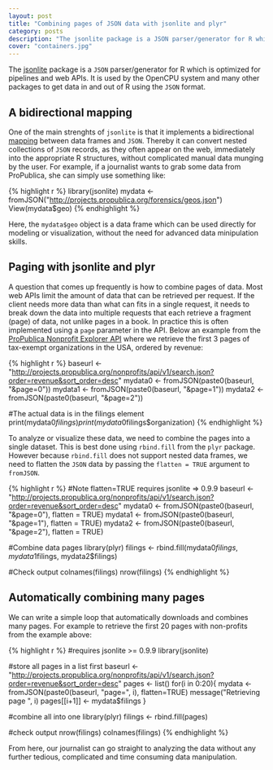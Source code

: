 ```yaml
---
layout: post
title: "Combining pages of JSON data with jsonlite and plyr"
category: posts
description: "The jsonlite package is a JSON parser/generator for R which is optimized for pipelines and web APIs. A question that comes up frequently is how to combine pages of data."
cover: "containers.jpg"
---
```


The [jsonlite](http://cran.r-project.org/web/packages/jsonlite/index.html) package is a `JSON` parser/generator for R which is optimized for pipelines and web APIs. It is used by the OpenCPU system and many other packages to get data in and out of R using the `JSON` format.

## A bidirectional mapping

One of the main strenghts of `jsonlite` is that it implements a bidirectional [mapping](http://arxiv.org/abs/1403.2805) between data frames and `JSON`. Thereby it can convert nested collections of `JSON` records, as they often appear on the web, immediately into the appropriate R structures, without complicated manual data munging by the user. For example, if a journalist wants to grab some data from ProPublica, she can simply use something like:

{% highlight r %}
library(jsonlite)
mydata <- fromJSON("http://projects.propublica.org/forensics/geos.json")
View(mydata$geo)
{% endhighlight %}

Here, the `mydata$geo` object is a data frame which can be used directly for modeling or visualization, without the need for advanced data minipulation skills.

## Paging with jsonlite and plyr

A question that comes up frequently is how to combine pages of data. Most web APIs limit the amount of data that can be retrieved per request. If the client needs more data than what can fits in a single request, it needs to break down the data into multiple requests that each retrieve a fragment (page) of data, not unlike pages in a book. In practice this is often implemented using a `page` parameter in the API. Below an example from the [ProPublica Nonprofit Explorer API](http://projects.propublica.org/nonprofits/api) where we retrieve the first 3 pages of tax-exempt organizations in the USA, ordered by revenue:

{% highlight r %}
baseurl <- "http://projects.propublica.org/nonprofits/api/v1/search.json?order=revenue&sort_order=desc"
mydata0 <- fromJSON(paste0(baseurl, "&page=0"))
mydata1 <- fromJSON(paste0(baseurl, "&page=1"))
mydata2 <- fromJSON(paste0(baseurl, "&page=2"))

#The actual data is in the filings element
print(mydata0$filings)
print(mydata0$filings$organization)
{% endhighlight %}

To analyze or visualize these data, we need to combine the pages into a single dataset. This is best done using `rbind.fill` from the `plyr` package. However because `rbind.fill` does not support nested data frames, we need to flatten the `JSON` data by passing the `flatten = TRUE` argument to `fromJSON`.

{% highlight r %}
#Note flatten=TRUE requires jsonlite => 0.9.9
baseurl <- "http://projects.propublica.org/nonprofits/api/v1/search.json?order=revenue&sort_order=desc"
mydata0 <- fromJSON(paste0(baseurl, "&page=0"), flatten = TRUE)
mydata1 <- fromJSON(paste0(baseurl, "&page=1"), flatten = TRUE)
mydata2 <- fromJSON(paste0(baseurl, "&page=2"), flatten = TRUE)

#Combine data pages
library(plyr)
filings <- rbind.fill(mydata0$filings, mydata1$filings, mydata2$filings)

#Check output
colnames(filings)
nrow(filings)
{% endhighlight %}

## Automatically combining many pages

We can write a simple loop that automatically downloads and combines many pages. For example to retrieve the first 20 pages with non-profits from the example above:

{% highlight r %}
#requires jsonlite >= 0.9.9
library(jsonlite)

#store all pages in a list first
baseurl <- "http://projects.propublica.org/nonprofits/api/v1/search.json?order=revenue&sort_order=desc"
pages <- list()
for(i in 0:20){
  mydata <- fromJSON(paste0(baseurl, "page=", i), flatten=TRUE)
  message("Retrieving page ", i)
  pages[[i+1]] <- mydata$filings
}

#combine all into one 
library(plyr)
filings <- rbind.fill(pages)

#check output
nrow(filings)
colnames(filings)
{% endhighlight %}

From here, our journalist can go straight to analyzing the data without any further tedious, complicated and time consuming data manipulation.
